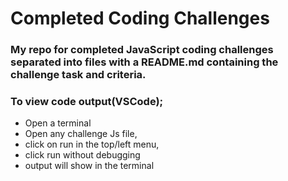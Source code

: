 # Completed Coding Challenges

### My repo for completed JavaScript coding challenges separated into files with a README.md containing the challenge task and criteria.

### To view code output(VSCode);
- Open a terminal
- Open any challenge Js file,
- click on run in the top/left menu,
- click run without debugging 
- output will show in the terminal




